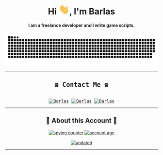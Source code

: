 <div align="center">
<h1 align="center">Hi <img width="35" src="https://github.com/1999AZZAR/1999AZZAR/blob/main/resources/img/waving.gif">, I'm Barlas</h1>
<h4 align="center">I am a freelance developer and I write game scripts.
</h4>
</div>

<div align="center">
  <a href="https://discord.gg/F6F7KgK">
  <img  src="https://github.com/1999AZZAR/1999AZZAR/blob/main/resources/img/grid-snake.svg"
       alt="snake" /></a>
</div>

-------------

<div>
  <samp>
    <h2 align="center">☎️ Contact Me ☎️</h2>
    <p align="center">
      <br/>
      <a href="https://www.youtube.com/channel/UCSnrIzDlBbRcqYzb4NNMuiQ" target="blank"><img align="center"
         src="https://i.hizliresim.com/86eou13.png"
         alt="Barlas"  height="60"/></a>
      <a href="https://discord.gg/F6F7KgK" target="blank"><img align="center"
         src="https://i.hizliresim.com/7xtetvt.png"
         alt="Barlas" height="60"/></a>
      <a href="https://github.com/BarlasTR" target="blank"><img align="center"
         src="https://i.hizliresim.com/3reoz4f.png"
         alt="Barlas" height="60"/></a>
    </p>
  </samp>
</div>


----------------------

<div>
<h2 align="center">🧮 About this Account 🧮</h2>
 <p align="center">
  <a href="https://github.com/BarlasTR" target="blank"><img align="center" 
     src="https://img.shields.io/github/followers/BarlasTR?color=dark%20blue&label=Github%20Followers&logo=github&logoColor=white&style=for-the-badge"
     alt="spying counter" /></a>
  <a href="github.com/1999AZZAR" target="blank"><img align="center" 
     src="https://img.shields.io/github/watchers/BarlasTR/BARLASTR?color=dark%20blue&label=GITHUB%20Watcher&logo=github&logoColor=white&style=for-the-badge
"
     alt="account age" /></a>
  </p>
  <p align="center">
  <a href="github.com/1999AZZAR" target="blank"><img align="center" 
     src="https://badges.pufler.dev/updated/BarlasTR/BarlasTR?style=for-the-badge&color=dark%20blue&logo=github&label=Profile+Updated"
     alt="updated" /></a>

 </p>
</div>

-----------



